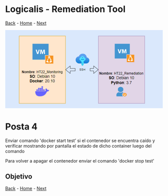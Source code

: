 # Logicalis - Remediation Tool

[Back](P3.md) - [Home](../README.md) - [Next](P5.md)

<p align="center">
  <img src="Infra.png" alt="Infraestructura Hackathon"/>
</p>

# Posta 4

Enviar comando 'docker start test’ si el contenedor se encuentra caído y verificar mostrando por pantalla el estado de dicho container luego del comando

Para volver a apagar el contenedor enviar el comando 'docker stop test'

## Objetivo


[Back](P3.md) - [Home](../README.md) - [Next](P5.md)
